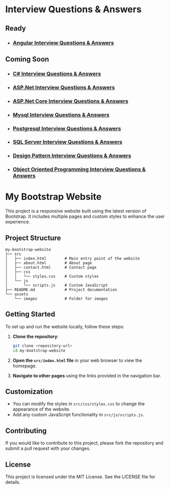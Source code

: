 # Interview Questions & Answers

## Ready
- ### [Angular Interview Questions & Answers](angular-interview-questions-answers.md)

## Coming Soon
- ### [C# Interview Questions & Answers](c-sharp-interview-questions-answers.md)
- ### [ASP.Net Interview Questions & Answers](asp-dot-net-mvc-interview-questions-answers.md)
- ### [ASP.Net Core Interview Questions & Answers](asp-dot-net-core-interview-questions-answers.md)
- ### [Mysql Interview Questions & Answers](mysql-interview-questions-answers.md)
- ### [Postgresql Interview Questions & Answers](postgresql-interview-questions-answers.md)
- ### [SQL Server Interview Questions & Answers](sql-server-interview-questions-answers.md)
- ### [Design Pattern Interview Questions & Answers](design-pattern-interview-questions-answers.md)
- ### [Object Oriented Programming Interview Questions & Answers](oops-interview-questions-answers.md)




# My Bootstrap Website

This project is a responsive website built using the latest version of Bootstrap. It includes multiple pages and custom styles to enhance the user experience.

## Project Structure

```
my-bootstrap-website
├── src
│   ├── index.html        # Main entry point of the website
│   ├── about.html        # About page
│   ├── contact.html      # Contact page
│   ├── css
│   │   └── styles.css    # Custom styles
│   └── js
│       └── scripts.js    # Custom JavaScript
├── README.md             # Project documentation
└── assets
    └── images            # Folder for images
```

## Getting Started

To set up and run the website locally, follow these steps:

1. **Clone the repository**:
   ```bash
   git clone <repository-url>
   cd my-bootstrap-website
   ```

2. **Open the `src/index.html` file** in your web browser to view the homepage.

3. **Navigate to other pages** using the links provided in the navigation bar.

## Customization

- You can modify the styles in `src/css/styles.css` to change the appearance of the website.
- Add any custom JavaScript functionality in `src/js/scripts.js`.

## Contributing

If you would like to contribute to this project, please fork the repository and submit a pull request with your changes.

## License

This project is licensed under the MIT License. See the LICENSE file for details.